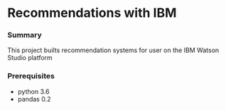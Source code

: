 ﻿# Recommendations with IBM
### Summary
This project builts recommendation systems  for user on the IBM Watson Studio platform
### Prerequisites
- python 3.6
- pandas 0.2

